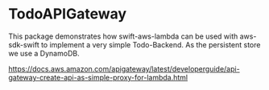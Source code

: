 # TodoAPIGateway

This package demonstrates how swift-aws-lambda can be used with aws-sdk-swift to 
implement a very simple Todo-Backend. As the persistent store we use a DynamoDB.

https://docs.aws.amazon.com/apigateway/latest/developerguide/api-gateway-create-api-as-simple-proxy-for-lambda.html

